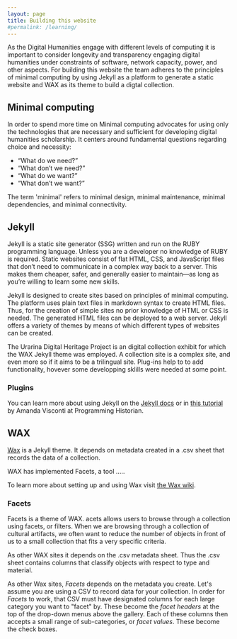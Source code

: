 ```yaml
---
layout: page
title: Building this website
#permalink: /learning/
---
```

As the Digital Humanities engage with different levels of computing it is important to consider longevity and transparency engaging digital humanities under constraints of software, network capacity, power, and other aspects.
For building this website the team adheres to the principles of minimal computing by using Jekyll as a platform to generate a static website and WAX as its theme to build a digtal collection. 

## Minimal computing
In order to spend more time on 
Minimal computing  advocates for using only the technologies that are necessary and sufficient for developing digital humanities scholarship. It centers around fundamental questions regarding choice and necessity:
 - “What do we need?”
 - “What don’t we need?”
 - “What do we want?”
 - “What don’t we want?”

The term 'minimal' refers to minimal design, minimal maintenance, minimal dependencies, and minimal connectivity.

## Jekyll
Jekyll is a static site generator (SSG) written and run on the RUBY programming language. Unless you are a developer no knowledge of RUBY is required. Static websites consist of flat HTML, CSS, and JavaScript files that don’t need to communicate in a complex way back to a server. This makes them cheaper, safer, and generally easier to maintain—as long as you’re willing to learn some new skills.

Jekyll is designed to create sites based on principles of minimal computing. The platform uses plain text files in markdown syntax to create HTML files. Thus, for the creation of simple sites no prior knowledge of HTML or CSS is needed. The generated HTML files can be deployed to a web server. Jekyll offers a variety of themes by means of which different types of websites can be created. 

The Urarina Digital Heritage Project is an digital collection exhibit for which the WAX Jekyll theme was employed. A collection site is a complex site, and even more so if it aims to be a trilingual site. Plug-ins help to to add functionality, hovever some developping sklills were needed at some point.

### Plugins

You can learn more about using Jekyll on the [Jekyll docs](https://jekyllrb.com/docs/) or in [this tutorial](https://programminghistorian.org/en/lessons/building-static-sites-with-jekyll-github-pages) by Amanda Visconti at Programming Historian.



## WAX
[Wax](https://minicomp.github.io/wax/) is a Jekyll theme. It depends on metadata created in a .csv sheet that records the data of a collection. 

WAX has implemented Facets, a tool .....

To learn more about setting up and using Wax visit [the Wax wiki](https://minicomp.github.io/wiki/wax/).

 ### Facets
 Facets is a theme of WAX. acets allows users to browse through a collection using facets, or filters. When we are browsing through a collection of cultural artifacts, we often want to reduce the number of objects in front of us to a small collection that fits a very specific criteria. 

As other WAX sites it depends on the .csv metadata sheet. Thus the .csv sheet contains columns that classify objects with respect to type and material.

As other Wax sites, _Facets_ depends on the metadata you create. Let's assume you are using a CSV to record data for your collection. In order for _Facets_ to work, that CSV must have designated columns for each large category you want to "facet" by. These become the _facet headers_ at the top of the drop-down menus above the gallery. Each of these columns then accepts a small range of sub-categories, or _facet values_. These become the check boxes.




